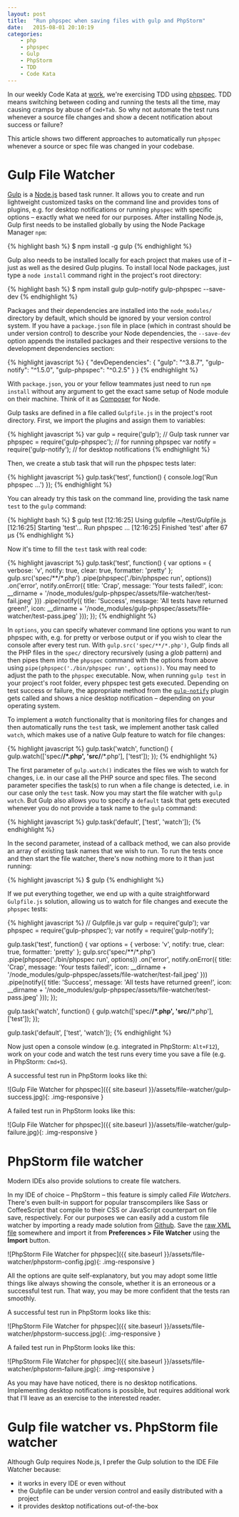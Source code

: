 ```yaml
---
layout: post
title:  "Run phpspec when saving files with gulp and PhpStorm"
date:   2015-08-01 20:10:19
categories:
    - php
    - phpspec
    - Gulp
    - PhpStorm
    - TDD
    - Code Kata
---
```


In our weekly Code Kata at [work](http://www.sessiondigital.de/), we're exercising TDD using
[phpspec](http://phpspec.net/). TDD means switching between coding and running the tests all the
time, may causing cramps by abuse of `Cmd+Tab`. So why not automate the test runs whenever a source
file changes and show a decent notification about success or failure?

<!--more-->

This article shows two different approaches to automatically run `phpspec` whenever a source or
spec file was changed in your codebase.


# Gulp File Watcher

[Gulp](http://gulpjs.com/) is a [Node.js](https://nodejs.org/) based task runner. It allows you
to create and run lightweight customized tasks on the command line and provides tons of plugins,
e.g. for desktop notifications or running `phpspec` with specific options – exactly what we need
for our purposes. After installing Node.js, Gulp first needs to be installed globally by using
the Node Package Manager `npm`:

{% highlight bash %}
$ npm install -g gulp
{% endhighlight %}

Gulp also needs to be installed locally for each project that makes use of it – just as well as the
desired Gulp plugins. To install local Node packages, just type a `node install` command right in the
project's root directory:

{% highlight bash %}
$ npm install gulp gulp-notify gulp-phpspec --save-dev
{% endhighlight %}

Packages and their dependencies are installed into the `node_modules/` directory by default, which should
be ignored by your version control system. If you have a `package.json` file in place (which in contrast
should be under version control) to describe your Node dependencies, the  `--save-dev` option appends the
installed packages and their respective versions to the development dependencies section:

{% highlight javascript %}
{
  "devDependencies": {
    "gulp": "^3.8.7",
    "gulp-notify": "^1.5.0",
    "gulp-phpspec": "^0.2.5"
  }
}
{% endhighlight %}

With `package.json`, you or your fellow teammates just need to run `npm install` without any argument to
get the exact same setup of Node module on their machine. Think of it as [Composer](https://getcomposer.org/)
for Node.

Gulp tasks are defined in a file called `Gulpfile.js` in the project's root directory. First, we import
the plugins and assign them to variables:

{% highlight javascript %}
var gulp = require('gulp'); // Gulp task runner
var phpspec = require('gulp-phpspec'); // for running phpspec
var notify = require('gulp-notify'); // for desktop notifications
{% endhighlight %}

Then, we create a stub task that will run the phpspec tests later:

{% highlight javascript %}
gulp.task('test', function() {
  console.log('Run phpspec ...')
});
{% endhighlight %}

You can already try this task on the command line, providing the task name `test`
to the `gulp` command:

{% highlight bash %}
$ gulp test
[12:16:25] Using gulpfile ~/test/Gulpfile.js
[12:16:25] Starting 'test'...
Run phpspec ...
[12:16:25] Finished 'test' after 67 μs
{% endhighlight %}

Now it's time to fill the `test` task with real code:

{% highlight javascript %}
gulp.task('test', function() {
  var options = {
    verbose: 'v',
    notify: true,
    clear: true,
    formatter: 'pretty'
  };
  gulp.src('spec/**/*.php')
    .pipe(phpspec('./bin/phpspec run', options))
    .on('error', notify.onError({
      title: 'Crap',
      message: 'Your tests failed!',
      icon: __dirname + '/node_modules/gulp-phpspec/assets/file-watcher/test-fail.jpeg'
    }))
    .pipe(notify({
      title: 'Success',
      message: 'All tests have returned green!',
      icon: __dirname + '/node_modules/gulp-phpspec/assets/file-watcher/test-pass.jpeg'
    }));
});
{% endhighlight %}

In `options`, you can specify whatever command line options you want to run phpspec with,
e.g. for pretty or verbose output or if you wish to clear the console after every test run.
With `gulp.src('spec/**/*.php')`, Gulp finds all the PHP files in the `spec/` directory
recursively (using a *glob* pattern) and then pipes them into the `phpspec` command with
the options from above using `pipe(phpspec('./bin/phpspec run', options))`. You may need
to adjust the path to the `phpspec` executable. Now, when running `gulp test` in your
project's root folder, every phpspec test gets executed. Depending on test success or failure,
the appropriate method from the [`gulp-notify`](https://www.npmjs.com/package/gulp-notify)
plugin gets called and shows a nice desktop notification – depending on your operating system.

To implement a *watch* functionality that is monitoring files for changes and then
automatically runs the `test` task, we implement another task called `watch`, which
makes use of a native Gulp feature to watch for file changes:

{% highlight javascript %}
gulp.task('watch', function() {
  gulp.watch(['spec/**/*.php', 'src/**/*.php'], ['test']);
});
{% endhighlight %}

The first parameter of `gulp.watch()` indicates the files we wish to watch for changes,
i.e. in our case all the PHP source and spec files. The second parameter specifies the
task(s) to run when a file change is detected, i.e. in our case only the `test` task. Now
you may start the file watcher with `gulp watch`. But Gulp also allows you to specify
a `default` task that gets executed whenever you do not provide a task name to the `gulp`
command:

{% highlight javascript %}
gulp.task('default', ['test', 'watch']);
{% endhighlight %}

In the second parameter, instead of a callback method, we can also provide an array of
existing task names that we wish to run. To run the tests once and then start the file
watcher, there's now nothing more to it than just running:

{% highlight javascript %}
$ gulp
{% endhighlight %}

If we put everything together, we end up with a quite straightforward `Gulpfile.js`
solution, allowing us to watch for file changes and execute the `phpspec` tests:

{% highlight javascript %}
// Gulpfile.js
var gulp = require('gulp');
var phpspec = require('gulp-phpspec');
var notify = require('gulp-notify');

gulp.task('test', function() {
  var options = {
    verbose: 'v',
    notify: true,
    clear: true,
    formatter: 'pretty'
  };
  gulp.src('spec/**/*.php')
    .pipe(phpspec('./bin/phpspec run', options))
      .on('error', notify.onError({
        title: 'Crap',
        message: 'Your tests failed!',
        icon: __dirname + '/node_modules/gulp-phpspec/assets/file-watcher/test-fail.jpeg'
      }))
      .pipe(notify({
        title: 'Success',
        message: 'All tests have returned green!',
        icon: __dirname + '/node_modules/gulp-phpspec/assets/file-watcher/test-pass.jpeg'
      }));
});

gulp.task('watch', function() {
  gulp.watch(['spec/**/*.php', 'src/**/*.php'], ['test']);
});

gulp.task('default', ['test', 'watch']);
{% endhighlight %}

Now just open a console window (e.g. integrated in PhpStorm: `Alt+F12`), work on your code and watch the
test runs every time you save a file (e.g. in PhpStorm: `Cmd+S`).

A successful test run in PhpStorm looks like thi:

![Gulp File Watcher for phpspec]({{ site.baseurl }}/assets/file-watcher/gulp-success.jpg){: .img-responsive }

A failed test run in PhpStorm looks like this:

![Gulp File Watcher for phpspec]({{ site.baseurl }}/assets/file-watcher/gulp-failure.jpg){: .img-responsive }


# PhpStorm file watcher

Modern IDEs also provide solutions to create file watchers.

In my IDE of choice – PhpStorm – this feature is simply called *File Watchers*. There's even built-in
support for popular transcompilers like Sass or CoffeeScript that compile to their CSS or JavaScript
counterpart on file save, respectively. For our purposes we can easily add a custom file watcher by
importing a ready made solution from [Github](https://github.com/vivait/phpspec-PhpStorm-file-watcher).
Save the [raw XML file](https://raw.githubusercontent.com/vivait/phpspec-PhpStorm-file-watcher/master/phpspec-2-watcher.xml)
somewhere and import it from  **Preferences > File Watcher** using the **Import** button.

![PhpStorm File Watcher for phpspec]({{ site.baseurl }}/assets/file-watcher/phpstorm-config.jpg){: .img-responsive }

All the options are quite self-explanatory, but you may adopt some little things like always showing the
console, whether it is an erroneous or a successful test run. That way, you may be more confident that the
tests ran smoothly.

A successful test run in PhpStorm looks like this:

![PhpStorm File Watcher for phpspec]({{ site.baseurl }}/assets/file-watcher/phpstorm-success.jpg){: .img-responsive }

A failed test run in PhpStorm looks like this:

![PhpStorm File Watcher for phpspec]({{ site.baseurl }}/assets/file-watcher/phpstorm-failure.jpg){: .img-responsive }

As you may have have noticed, there is no desktop notifications. Implementing desktop notifications is possible,
but requires additional work that I'll leave as an exercise to the interested reader.

# Gulp file watcher vs. PhpStorm file watcher

Although Gulp requires Node.js, I prefer the Gulp solution to the IDE File Watcher because:

* it works in every IDE or even without
* the Gulpfile can be under version control and easily distributed with a project
* it provides desktop notifications out-of-the-box

